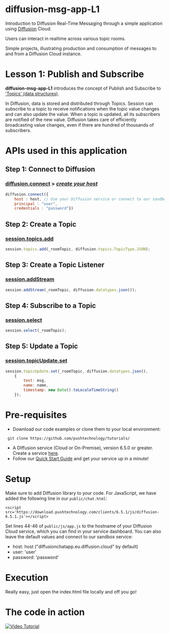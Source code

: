# diffusion-msg-app-L1

Introduction to Diffusion Real-Time Messaging through a simple application using [Diffusion](https://www.pushtechnology.com/product-overview) Cloud.

Users can interact in realtime across various topic rooms.

Simple projects, illustrating production and consumption of messages to and from a Diffusion Cloud instance.

# Lesson 1: Publish and Subscribe

**diffusion-msg-app-L1** introduces the concept of Publish and Subscribe to ['Topics' (data structures)](https://docs.pushtechnology.com/docs/6.5.1/manual/html/introduction/overview/topics_data.html).

In Diffusion, data is stored and distributed through Topics. Session can subscribe to a topic to receive notifications when the topic value changes and can also update the value. When a topic is updated, all its subscribers are notified of the new value. Diffusion takes care of efficiently broadcasting value changes, even if there are hundred of thousands of subscribers.

# APIs used in this application

## **Step 1: Connect to Diffusion**
### [diffusion.connect](https://docs.pushtechnology.com/docs/6.5.1/js/globals.html#connect) > [*create your host*](https://management.ad.diffusion.cloud/)
```js
diffusion.connect({
	host : host, // Use your Diffusion service or connect to our sandbox "diffusionchatapp.eu.diffusion.cloud"
	principal : "user",
	credentials : "password"})
```
## **Step 2: Create a Topic**
### [session.topics.add](https://docs.pushtechnology.com/docs/6.5.1/js/interfaces/topiccontrol.html#add)
```js
session.topics.add(_roomTopic, diffusion.topics.TopicType.JSON);
```
## **Step 3: Create a Topic Listener**
### [session.addStream](https://docs.pushtechnology.com/docs/6.5.1/js/interfaces/session.html#addstream)
```js
session.addStream(_roomTopic, diffusion.datatypes.json());
```
## **Step 4: Subscribe to a Topic**
### [session.select](https://docs.pushtechnology.com/docs/6.5.1/js/interfaces/session.html#select)
```js
session.select(_roomTopic);
```
## **Step 5: Update a Topic**
### [session.topicUpdate.set](https://docs.pushtechnology.com/docs/6.5.1/js/interfaces/topicupdate.html#set)
```js
session.topicUpdate.set(_roomTopic, diffusion.datatypes.json(),
	{
		text: msg,
		name: name,
		timestamp: new Date().toLocaleTimeString()
	});
```

# Pre-requisites

*  Download our code examples or clone them to your local environment:
```
 git clone https://github.com/pushtechnology/tutorials/
```
* A Diffusion service (Cloud or On-Premise), version 6.5.0 or greater. Create a service [here](https://management.ad.diffusion.cloud/).
* Follow our [Quick Start Guide](https://docs.pushtechnology.com/quickstart/#diffusion-cloud-quick-start) and get your service up in a minute!

# Setup

Make sure to add Diffusion library to your code. For JavaScript, we have added the following line in our `public/chat.html`:
```
<script src='https://download.pushtechnology.com/clients/6.5.1/js/diffusion-6.5.1.js'></script>
```
Set lines 44-46 of `public/js/app.js` to the hostname of your Diffusion Cloud service, which you can find in your service dashboard.
You can also leave the default values and connect to our sandbox service:
* host: host ("diffusionchatapp.eu.diffusion.cloud" by default)
* user: 'user'
* password: 'password'

# Execution

Really easy, just open the index.html file locally and off you go!

# The code in action
[![Video Tutorial](https://github.com/pushtechnology/tutorials/blob/master/messaging/diffusion-msg-app-L1/code-example.png)](https://youtu.be/tTx8q4oPx7E?t=336)

